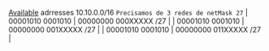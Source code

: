 [Available](Available) adrresses 10.10.0.0/16
`Precisamos de 3 redes de netMask 27`
| 00001010 0001010 | 00000000 000XXXXX /27 |
| 00001010 0001010 | 00000000 001XXXXX /27 |
| 00001010 0001010 | 00000000 011XXXXX /27 |
